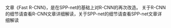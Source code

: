 

<!--
 * @version:
 * @Author:  StevenJokess https://github.com/StevenJokess
 * @Date: 2020-12-08 18:52:13
 * @LastEditors:  StevenJokess https://github.com/StevenJokess
 * @LastEditTime: 2020-12-08 18:52:36
 * @Description:
 * @TODO::
 * @Reference:https://www.zhuanzhi.ai/document/980e4f5b28e5284e8d30ea888f75a3ea
-->
文章《Fast R-CNN》，是在SPP-net的基础上对R-CNN的再次改造。 关于R-CNN的细节请查看R-CNN文章详细解读，关于SPP-net的细节请查看SPP-net文章详细解读
